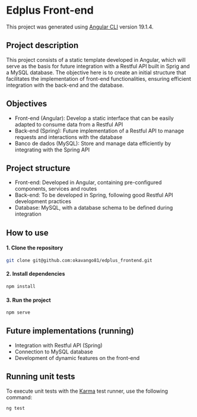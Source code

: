 # Edplus Front-end

This project was generated using [Angular CLI](https://github.com/angular/angular-cli) version 19.1.4.

## Project description

This project consists of a static template developed in Angular, which will serve as the basis for future integration with a Restful API built in Sprig and a MySQL database. The objective here is to create an initial structure that facilitates the implementation of front-end functionalities, ensuring efficient integration with the back-end and the database.


## Objectives

- Front-end (Angular): Develop a static interface that can be easily adapted to consume data from a Restful API
- Back-end (Spring): Future implementation of a Restful API to manage requests and interactions with the database
- Banco de dados (MySQL): Store and manage data efficiently by integrating with the Spring API


## Project structure

- Front-end: Developed in Angular, containing pre-configured components, services and routes
- Back-end: To be developed in Spring, following good Restful API development practices
- Database: MySQL, with a database schema to be defined during integration

## How to use

#### 1. Clone the repository
```bash
git clone git@github.com:okavango81/edplus_frontend.git
```
#### 2. Install dependencies
```bash
npm install
```
#### 3. Run the project
```bash
npm serve
```

## Future implementations (running)

- Integration with Restful API (Spring)
- Connection to MySQL database
- Development of dynamic features on the front-end

## Running unit tests

To execute unit tests with the [Karma](https://karma-runner.github.io) test runner, use the following command:

```bash
ng test
```


